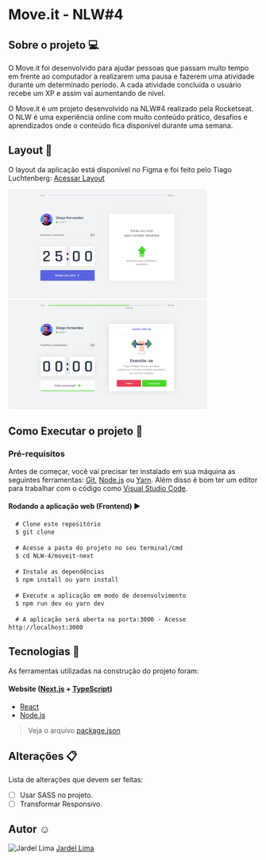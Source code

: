 # Move.it - NLW#4

## Sobre o projeto :computer:

O Move.it foi desenvolvido para ajudar pessoas que passam muito tempo em frente ao computador a realizarem uma pausa e fazerem uma atividade durante um determinado período.
A cada atividade concluída o usuário recebe um XP e assim vai aumentando de nível.

O Move.it é um projeto desenvolvido na NLW#4 realizado pela Rocketseat. 
O NLW é uma experiência online com muito conteúdo prático, desafios e aprendizados onde o conteúdo fica disponível durante uma semana.

## Layout :art:

O layout da aplicação está disponível no Figma e foi feito pelo Tiago Luchtenberg: <a href="https://www.figma.com/file/ge20pu3ofMOKoliUyKx1Nl/?viewer=1&node-id=160:2761">Acessar Layout</a>

  <img src="https://github.com/jardelima/NLW-4/blob/master/public/home.png" width="400" height="220"/>    <img src="https://github.com/jardelima/NLW-4/blob/master/public/challenge.png" width="400" height="220"/>

## Como Executar o projeto :rocket:

### Pré-requisitos

Antes de começar, você vai precisar ter instalado em sua máquina as seguintes ferramentas: <a href="https://git-scm.com/">Git</a>, <a href="https://nodejs.org/en/"> Node.js</a> ou <a href="https://yarnpkg.com/">Yarn</a>.
Além disso é bom ter um editor para trabalhar com o código como <a href="https://code.visualstudio.com/"> Visual Studio Code</a>.

#### Rodando a aplicação web (Frontend) :arrow_forward:

``` 
  # Clone este repositório
  $ git clone
  
  # Acesse a pasta do projeto no seu terminal/cmd
  $ cd NLW-4/moveit-next
  
  # Instale as dependências
  $ npm install ou yarn install
  
  # Execute a aplicação em modo de desenvolvimento
  $ npm run dev ou yarn dev
  
  # A aplicação será aberta na porta:3000 - Acesse http://localhost:3000
```

## Tecnologias :wrench:

As ferramentas utilizadas na construção do projeto foram:

#### Website (<a href="https://nextjs.org/">Next.js</a> + <a href="https://www.typescriptlang.org/">TypeScript</a>)
- <a href="https://pt-br.reactjs.org/">React</a>
- <a href="https://nodejs.org/en/">Node.js</a>

> Veja o arquivo <a href="https://github.com/jardelima/NLW-4/blob/master/package.json">package.json</a>

## Alterações :clipboard:

Lista de alterações que devem ser feitas:
- [ ] Usar SASS no projeto.
- [ ] Transformar Responsivo.

## Autor :relaxed:

<img src="https://github.com/jardelima.png" alt="Jardel Lima" width="70" height="70"/>
<a href="https://github.com/jardelima">Jardel Lima</a>
